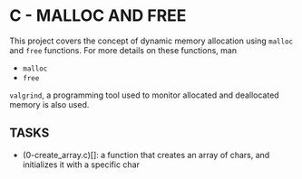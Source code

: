 # C - MALLOC AND FREE
This project covers the concept of dynamic memory allocation using ``malloc`` and ``free`` functions. For more details on these functions,
man
- ``malloc``
- ``free``

``valgrind``, a programming tool used to monitor allocated and deallocated memory is also used.

## TASKS
- (0-create_array.c)[]: a function that creates an array of chars, and initializes it with a specific char